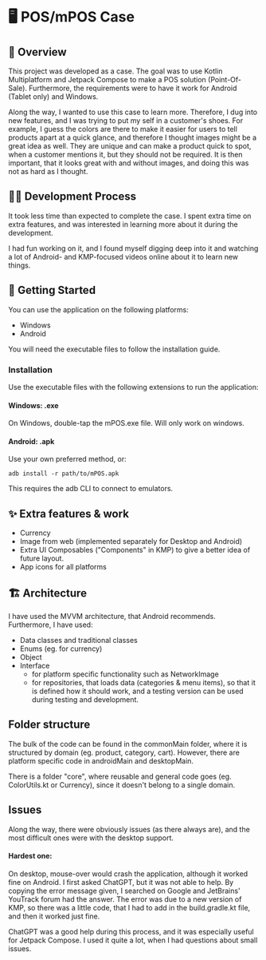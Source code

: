 # 🖥️ POS/mPOS Case

## 🧭 Overview

This project was developed as a case. The goal was to use Kotlin Multiplatform and Jetpack Compose to make a POS solution (Point-Of-Sale). Furthermore, the requirements were to have it work for Android (Tablet only) and Windows.

Along the way, I wanted to use this case to learn more. Therefore, I dug into new features, and I was trying to put my self in a customer's shoes.
For example, I guess the colors are there to make it easier for users to tell products apart at a quick glance, and therefore I thought images might be a great idea as well.
They are unique and can make a product quick to spot, when a customer mentions it, but they should not be required. It is then important, that it looks great with and without images, and doing this was not as hard as I thought.

## 🧑‍💻 Development Process

It took less time than expected to complete the case. I spent extra time on extra features, and was interested in learning more about it during the development.

I had fun working on it, and I found myself digging deep into it and watching a lot of Android- and KMP-focused videos online about it to learn new things.

## 🚀 Getting Started

You can use the application on the following platforms:

- Windows
- Android

You will need the executable files to follow the installation guide.

### Installation

Use the executable files with the following extensions to run the application:

#### Windows: .exe

On Windows, double-tap the mPOS.exe file. Will only work on windows.

#### Android: .apk

Use your own preferred method, or:

```
adb install -r path/to/mPOS.apk
```

This requires the adb CLI to connect to emulators.


## ✨ Extra features & work

- Currency
- Image from web (implemented separately for Desktop and Android)
- Extra UI Composables ("Components" in KMP) to give a better idea of future layout.
- App icons for all platforms

## 🏗 Architecture

I have used the MVVM architecture, that Android recommends. Furthermore, I have used:

- Data classes and traditional classes
- Enums (eg. for currency)
- Object
- Interface
    - for platform specific functionality such as NetworkImage
    - for repositories, that loads data (categories & menu items), so that it is defined how it should work, and a testing version can be used during testing and development.

## Folder structure

The bulk of the code can be found in the commonMain folder, where it is structured by domain (eg. product, category, cart). However, there are platform specific code in androidMain and desktopMain.

There is a folder "core", where reusable and general code goes (eg. ColorUtils.kt or Currency), since it doesn't belong to a single domain.

## Issues

Along the way, there were obviously issues (as there always are), and the most difficult ones were with the desktop support.

#### Hardest one:

On desktop, mouse-over would crash the application, although it worked fine on Android. I first asked ChatGPT, but it was not able to help. By copying the error message given, I searched on Google and JetBrains' YouTrack forum had the answer. The error was due to a new version of KMP, so there was a little code, that I had to add in the build.gradle.kt file, and then it worked just fine.

ChatGPT was a good help during this process, and it was especially useful for Jetpack Compose. I used it quite a lot, when I had questions about small issues.